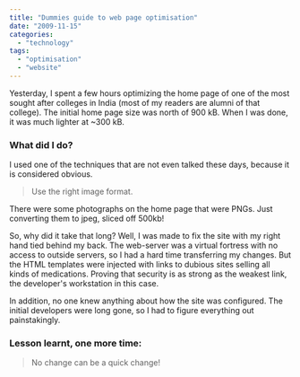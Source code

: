 ```yaml
---
title: "Dummies guide to web page optimisation"
date: "2009-11-15"
categories: 
  - "technology"
tags: 
  - "optimisation"
  - "website"
---
```


Yesterday, I spent a few hours optimizing the home page of one of the most sought after colleges in India (most of my readers are alumni of that college). The initial home page size was north of 900 kB. When I was done, it was much lighter at ~300 kB.

### What did I do?

I used one of the techniques that are not even talked these days, because it is considered obvious.

> Use the right image format.

There were some photographs on the home page that were PNGs. Just converting them to jpeg, sliced off 500kb!

So, why did it take that long? Well, I was made to fix the site with my right hand tied behind my back. The web-server was a virtual fortress with no access to outside servers, so I had a hard time transferring my changes. But the HTML templates were injected with links to dubious sites selling all kinds of medications. Proving that security is as strong as the weakest link, the developer's workstation in this case.

In addition, no one knew anything about how the site was configured. The initial developers were long gone, so I had to figure everything out painstakingly.

### Lesson learnt, one more time:

> No change can be a quick change!
